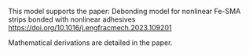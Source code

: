 This model supports the paper: Debonding model for nonlinear Fe-SMA strips bonded with nonlinear adhesives
https://doi.org/10.1016/j.engfracmech.2023.109201

Mathematical derivations are detailed in the paper.
